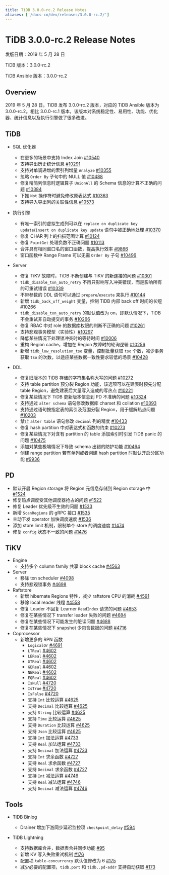 ```yaml
---
title: TiDB 3.0.0-rc.2 Release Notes
aliases: ['/docs-cn/dev/releases/3.0.0-rc.2/']
---
```


# TiDB 3.0.0-rc.2 Release Notes

发版日期：2019 年 5 月 28 日

TiDB 版本：3.0.0-rc.2

TiDB Ansible 版本：3.0.0-rc.2

## Overview

2019 年 5 月 28 日，TiDB 发布 3.0.0-rc.2 版本，对应的 TiDB Ansible 版本为 3.0.0-rc.2。相比 3.0.0-rc.1 版本，该版本对系统稳定性、易用性、功能、优化器、统计信息以及执行引擎做了很多改进。

## TiDB

+ SQL 优化器
    - 在更多的场景中支持 Index Join [#10540](https://github.com/pingcap/tidb/pull/10540)
    - 支持导出历史统计信息 [#10291](https://github.com/pingcap/tidb/pull/10291)
    - 支持对单调递增的索引列增量 `Analyze` [#10355](https://github.com/pingcap/tidb/pull/10355)
    - 忽略 `Order By` 子句中的 NULL 值 [#10488](https://github.com/pingcap/tidb/pull/10488)
    - 修复精简列信息时逻辑算子 `UnionAll` 的 Schema 信息的计算不正确的问题 [#10384](https://github.com/pingcap/tidb/pull/10384)
    - 下推 `Not` 操作符时避免修改原表达式 [#10363](https://github.com/pingcap/tidb/pull/10363)
    - 支持导入导出列的关联性信息 [#10573](https://github.com/pingcap/tidb/pull/10573)

+ 执行引擎
    - 有唯一索引的虚拟生成列可以在 `replace on duplicate key update`/`insert on duplicate key update` 语句中被正确地处理 [#10370](https://github.com/pingcap/tidb/pull/10370)
    - 修复 CHAR 列上的扫描范围计算 [#10124](https://github.com/pingcap/tidb/pull/10124)
    - 修复 `PointGet` 处理负数不正确问题 [#10113](https://github.com/pingcap/tidb/pull/10113)
    - 合并具有相同窗口名的窗口函数，提高执行效率 [#9866](https://github.com/pingcap/tidb/pull/9866)
    - 窗口函数中 Range Frame 可以无需 `Order By` 子句 [#10496](https://github.com/pingcap/tidb/pull/10496)

+ Server
    - 修复 TiKV 故障时，TiDB 不断创建与 TiKV 的新连接的问题 [#10301](https://github.com/pingcap/tidb/pull/10301)
    - `tidb_disable_txn_auto_retry` 不再只影响写入冲突错误，而是影响所有的可重试错误 [#10339](https://github.com/pingcap/tidb/pull/10339)
    - 不带参数的 DDL 语句可以通过 `prepare`/`execute` 来执行 [#10144](https://github.com/pingcap/tidb/pull/10144)
    - 新增 `tidb_back_off_weight` 变量，控制 TiDB 内部 back off 时间的长短 [#10266](https://github.com/pingcap/tidb/pull/10266)
    - `tidb_disable_txn_auto_retry` 的默认值改为 on，即默认情况下，TiDB 不会重试非自动提交的事务 [#10266](https://github.com/pingcap/tidb/pull/10266)
    - 修复 RBAC 中对 role 的数据库权限的判断不正确的问题 [#10261](https://github.com/pingcap/tidb/pull/10261)
    - 支持悲观事务模型（实验性）[#10297](https://github.com/pingcap/tidb/pull/10297)
    - 降低某些情况下处理锁冲突时的等待时间 [#10006](https://github.com/pingcap/tidb/pull/10006)
    - 重构 Region cache，增加在 Region 故障时的轮询逻辑 [#10256](https://github.com/pingcap/tidb/pull/10256)
    - 新增 `tidb_low_resolution_tso` 变量，控制批量获取 `tso` 个数，减少事务获取 `tso` 的次数，以适应某些数据一致性要求较低的场景 [#10428](https://github.com/pingcap/tidb/pull/10428)

+ DDL
    - 修复旧版本的 TiDB 存储的字符集名称大写的问题 [#10272](https://github.com/pingcap/tidb/pull/10272)
    - 支持 table partition 预分裂 Region 功能，该选项可以在建表时预先分配 table Region，避免建表后大量写入造成的写热点 [#10221](https://github.com/pingcap/tidb/pull/10221)
    - 修复某些情况下 TiDB 更新版本信息到 PD 不准确的问题 [#10324](https://github.com/pingcap/tidb/pull/10324)
    - 支持通过 `alter schema` 语句修改数据库 charset 和 collation [#10393](https://github.com/pingcap/tidb/pull/10393)
    - 支持通过语句按指定表的索引及范围分裂 Region，用于缓解热点问题 [#10203](https://github.com/pingcap/tidb/pull/10203)
    - 禁止 `alter table` 语句修改 `decimal` 列的精度 [#10433](https://github.com/pingcap/tidb/pull/10433)
    - 修复 hash partition 中对表达式和函数的约束 [#10273](https://github.com/pingcap/tidb/pull/10273)
    - 修复某些情况下对含有 partition 的 table 添加索引时引发 TiDB panic 的问题 [#10475](https://github.com/pingcap/tidb/pull/10475)
    - 添加对某些极端情况下导致 schema 出错的防护功能 [#10464](https://github.com/pingcap/tidb/pull/10464)
    - 创建 range partition 若有单列或者创建 hash partition 时默认开启分区功能 [#9936](https://github.com/pingcap/tidb/pull/9936)

## PD

- 默认开启 Region storage 将 Region 元信息存储到 Region storage 中 [#1524](https://github.com/pingcap/pd/pull/1524)
- 修复热点调度受其他调度器抢占的问题 [#1522](https://github.com/pingcap/pd/pull/1522)
- 修复 Leader 优先级不生效的问题 [#1533](https://github.com/pingcap/pd/pull/1533)
- 新增 `ScanRegions` 的 gRPC 接口 [#1535](https://github.com/pingcap/pd/pull/1535)
- 主动下发 operator 加快调度速度 [#1536](https://github.com/pingcap/pd/pull/1536)
- 添加 store limit 机制，限制单个 store 的调度速度 [#1474](https://github.com/pingcap/pd/pull/1474)
- 修复 `config` 状态不一致的问题 [#1476](https://github.com/pingcap/pd/pull/1476)

## TiKV

+ Engine
    - 支持多个 column family 共享 block cache [#4563](https://github.com/tikv/tikv/pull/4563)
+ Server
    - 移除 txn scheduler [#4098](https://github.com/tikv/tikv/pull/4098)
    - 支持悲观锁事务 [#4698](https://github.com/tikv/tikv/pull/4698)
+ Raftstore
    - 新增 hibernate Regions 特性，减少 raftstore CPU 的消耗 [#4591](https://github.com/tikv/tikv/pull/4591)
    - 移除 local reader 线程 [#4558](https://github.com/tikv/tikv/pull/4558)
    - 修复 Leader 不回复 Learner `ReadIndex` 请求的问题 [#4653](https://github.com/tikv/tikv/pull/4653)
    - 修复在某些情况下 transfer leader 失败的问题 [#4684](https://github.com/tikv/tikv/pull/4684)
    - 修复在某些情况下可能发生的脏读问题 [#4688](https://github.com/tikv/tikv/pull/4688)
    - 修复在某些情况下 snapshot 少包含数据的问题 [#4716](https://github.com/tikv/tikv/pull/4716)
+ Coprocessor
    - 新增更多的 RPN 函数
        - `LogicalOr` [#4691](https://github.com/tikv/tikv/pull/4601)
        - `LTReal` [#4602](https://github.com/tikv/tikv/pull/4602)
        - `LEReal` [#4602](https://github.com/tikv/tikv/pull/4602)
        - `GTReal` [#4602](https://github.com/tikv/tikv/pull/4602)
        - `GEReal` [#4602](https://github.com/tikv/tikv/pull/4602)
        - `NEReal` [#4602](https://github.com/tikv/tikv/pull/4602)
        - `EQReal` [#4602](https://github.com/tikv/tikv/pull/4602)
        - `IsNull` [#4720](https://github.com/tikv/tikv/pull/4720)
        - `IsTrue` [#4720](https://github.com/tikv/tikv/pull/4720)
        - `IsFalse` [#4720](https://github.com/tikv/tikv/pull/4720)
        - 支持 `Int` 比较运算 [#4625](https://github.com/tikv/tikv/pull/4625)
        - 支持 `Decimal` 比较运算 [#4625](https://github.com/tikv/tikv/pull/4625)
        - 支持 `String` 比较运算 [#4625](https://github.com/tikv/tikv/pull/4625)
        - 支持 `Time` 比较运算 [#4625](https://github.com/tikv/tikv/pull/4625)
        - 支持 `Duration` 比较运算 [#4625](https://github.com/tikv/tikv/pull/4625)
        - 支持 `Json` 比较运算 [#4625](https://github.com/tikv/tikv/pull/4625)
        - 支持 `Int` 加法运算 [#4733](https://github.com/tikv/tikv/pull/4733)
        - 支持 `Real` 加法运算 [#4733](https://github.com/tikv/tikv/pull/4733)
        - 支持 `Decimal` 加法运算 [#4733](https://github.com/tikv/tikv/pull/4733)
        - 支持 `Int` 求余函数 [#4727](https://github.com/tikv/tikv/pull/4727)
        - 支持 `Real` 求余函数 [#4727](https://github.com/tikv/tikv/pull/4727)
        - 支持 `Decimal` 求余函数 [#4727](https://github.com/tikv/tikv/pull/4727)
        - 支持 `Int` 减法运算 [#4746](https://github.com/tikv/tikv/pull/4746)
        - 支持 `Real` 减法运算 [#4746](https://github.com/tikv/tikv/pull/4746)
        - 支持 `Decimal` 减法运算 [#4746](https://github.com/tikv/tikv/pull/4746)

## Tools

+ TiDB Binlog
    - Drainer 增加下游同步延迟监控项 `checkpoint_delay` [#594](https://github.com/pingcap/tidb-binlog/pull/594)

+ TiDB Lightning
    - 支持数据库合并，数据表合并同步功能 [#95](https://github.com/pingcap/tidb-lightning/pull/95)
    - 新增 KV 写入失败重试机制 [#176](https://github.com/pingcap/tidb-lightning/pull/176)
    - 配置项 `table-concurrency` 默认值修改为 6 [#175](https://github.com/pingcap/tidb-lightning/pull/175)
    - 减少必要的配置项，`tidb.port` 和 `tidb..pd-addr` 支持自动获取 [#173](https://github.com/pingcap/tidb-lightning/pull/173)
